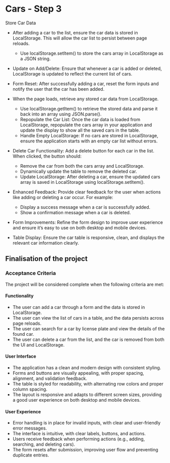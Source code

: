 # Cars - Step 3

Store Car Data
- After adding a car to the list, ensure the car data is stored in LocalStorage. This will allow the car list to persist between page reloads.
  - Use localStorage.setItem() to store the cars array in LocalStorage as a JSON string.
- Update on Add/Delete: Ensure that whenever a car is added or deleted, LocalStorage is updated to reflect the current list of cars.
- Form Reset: After successfully adding a car, reset the form inputs and notify the user that the car has been added.
- When the page loads, retrieve any stored car data from LocalStorage.
  - Use localStorage.getItem() to retrieve the stored data and parse it back into an array using JSON.parse().
  - Repopulate the Car List: Once the car data is loaded from LocalStorage, repopulate the cars array in your application and update the display to show all the saved cars in the table.
  - Handle Empty LocalStorage: If no cars are stored in LocalStorage, ensure the application starts with an empty car list without errors.

- Delete Car Functionality: Add a delete button for each car in the list. When clicked, the button should:
  - Remove the car from both the cars array and LocalStorage.
  - Dynamically update the table to remove the deleted car.
  - Update LocalStorage: After deleting a car, ensure the updated cars array is saved in LocalStorage using localStorage.setItem().

- Enhanced Feedback: Provide clear feedback for the user when actions like adding or deleting a car occur.
  For example:
  - Display a success message when a car is successfully added.
  - Show a confirmation message when a car is deleted.

- Form Improvements: Refine the form design to improve user experience and ensure it’s easy to use on both desktop and mobile devices.
- Table Display: Ensure the car table is responsive, clean, and displays the relevant car information clearly.

## Finalisation of the project

### Acceptance Criteria

The project will be considered complete when the following criteria are met:

#### Functionality

- The user can add a car through a form and the data is stored in LocalStorage.
- The user can view the list of cars in a table, and the data persists across page reloads.
- The user can search for a car by license plate and view the details of the found car.
- The user can delete a car from the list, and the car is removed from both the UI and LocalStorage.

#### User Interface

- The application has a clean and modern design with consistent styling.
- Forms and buttons are visually appealing, with proper spacing, alignment, and validation feedback.
- The table is styled for readability, with alternating row colors and proper column spacing.
- The layout is responsive and adapts to different screen sizes, providing a good user experience on both desktop and mobile devices.

#### User Experience

- Error handling is in place for invalid inputs, with clear and user-friendly error messages.
- The interface is intuitive, with clear labels, buttons, and actions.
- Users receive feedback when performing actions (e.g., adding, searching, and deleting cars).
- The form resets after submission, improving user flow and preventing duplicate entries.

